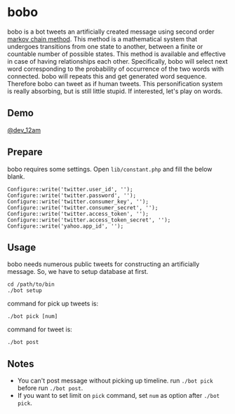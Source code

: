 bobo
====

bobo is a bot tweets an artificially created message using second order 
<a href="http://en.wikipedia.org/wiki/Markov_chain">markov chain method</a>. 
This method is a mathematical system that undergoes transitions from one state to another, 
between a finite or countable number of possible states. This method is available and effective in case of having relationships each other. 
Specifically, bobo will select next word corresponding to the probability of occurrence of the two words with connected. bobo will repeats this and get generated word sequence. 
Therefore bobo can tweet as if human tweets. This personification system is really absorbing, but is still little stupid. If interested, let's play on words.

## Demo

<a href="https://twitter.com/dev_12am">@dev_12am</a>

## Prepare

bobo requires some settings. Open `lib/constant.php` and fill the below blank.

    Configure::write('twitter.user_id', '');
    Configure::write('twitter.password', '');
    Configure::write('twitter.consumer_key', '');
    Configure::write('twitter.consumer_secret', '');
    Configure::write('twitter.access_token', '');
    Configure::write('twitter.access_token_secret', '');
    Configure::write('yahoo.app_id', '');

## Usage

bobo needs numerous public tweets for constructing an artificially message. So, we have to setup database at first.

    cd /path/to/bin
    ./bot setup

command for pick up tweets is: 

    ./bot pick [num]

command for tweet is:

    ./bot post

## Notes

* You can't post message without picking up timeline. run `./bot pick` before run `./bot post`.
* If you want to set limit on `pick` command, set `num` as option after `./bot pick`.
